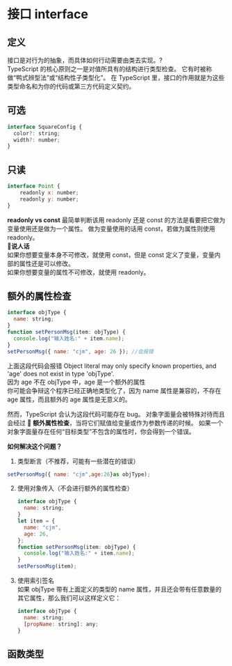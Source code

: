 # 接口 interface

## 定义

接口是对行为的抽象，而具体如何行动需要由类去实现。?  
TypeScript 的核心原则之一是对值所具有的结构进行类型检查。 它有时被称做“鸭式辨型法”或“结构性子类型化”。 在 TypeScript 里，接口的作用就是为这些类型命名和为你的代码或第三方代码定义契约。

## 可选

```js
interface SquareConfig {
  color?: string;
  width?: number;
}
```

## 只读

```js
interface Point {
    readonly x: number;
    readonly y: number;
}
```

**readonly vs const**
最简单判断该用 readonly 还是 const 的方法是看要把它做为变量使用还是做为一个属性。 做为变量使用的话用 const，若做为属性则使用 readonly。  
🔴**说人话**  
如果你想要变量本身不可修改，就使用 const，但是 const 定义了变量，变量内部的属性还是可以修改。  
如果你想要变量的属性不可修改，就使用 readonly。

## 额外的属性检查

```js
interface objType {
  name: string;
}
function setPersonMsg(item: objType) {
  console.log("输入姓名:" + item.name);
}
setPersonMsg({ name: "cjm", age: 26 }); //会报错
```

上面这段代码会报错 Object literal may only specify known properties, and 'age' does not exist in type 'objType'.  
因为 age 不在 objType 中，age 是一个额外的属性  
你可能会争辩这个程序已经正确地类型化了，因为 name 属性是兼容的，不存在 age 属性，而且额外的 age 属性是无意义的。

然而，TypeScript 会认为这段代码可能存在 bug。 对象字面量会被特殊对待而且会经过 🔴 **额外属性检查**，当将它们赋值给变量或作为参数传递的时候。 如果一个对象字面量存在任何“目标类型”不包含的属性时，你会得到一个错误。

**如何解决这个问题？**

1. 类型断言（不推荐，可能有一些潜在的错误）

```js
setPersonMsg({ name: "cjm",age:26}as objType);
```

2. 使用对象传入（不会进行额外的属性检查）
   ```js
   interface objType {
     name: string;
   }
   let item = {
     name: "cjm",
     age: 26,
   };
   function setPersonMsg(item: objType) {
     console.log("输入姓名:" + item.name);
   }
   setPersonMsg(item);
   ```
3. 使用索引签名  
    如果 objType 带有上面定义的类型的 name 属性，并且还会带有任意数量的其它属性，那么我们可以这样定义它：
   ```js
   interface objType {
     name: string;
     [propName: string]: any;
   }
   ```

## 函数类型
